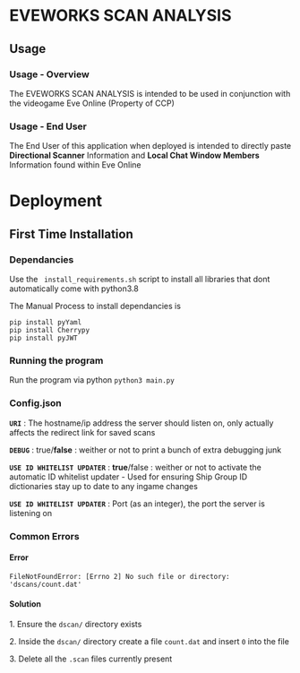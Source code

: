 # EVEWORKS SCAN ANALYSIS
<h2>Usage</h2>
<h3>Usage - Overview</h3>
<p>The EVEWORKS SCAN ANALYSIS is intended to be used in conjunction with the videogame Eve Online (Property of CCP)<br></p>
<h3>Usage - End User</h3>
<p>The End User of this application when deployed is intended to directly paste <b>Directional Scanner</b> Information and <b>Local Chat Window Members</b> Information found within Eve Online</p>

# Deployment
<h2>First Time Installation</h2>
<h3>Dependancies</h3>
<p>Use the <code> install_requirements.sh</code> script to install all libraries that dont automatically come with python3.8</p>
<p>The Manual Process to install dependancies is</p>
<code>pip install pyYaml</code><br>
<code>pip install Cherrypy</code><br>
<code>pip install pyJWT</code>
<h3>Running the program</h3>
<p>Run the program via python <code>python3 main.py</code></p>
<h3>Config.json</h3>
<p><code><b>URI</b></code> : The hostname/ip address the server should listen on, only actually affects the redirect link for saved scans</p>
<p><code><b>DEBUG</b></code> : true/<b>false</b> : weither or not to print a bunch of extra debugging junk</p>
<p><code><b>USE ID WHITELIST UPDATER</b></code> : <b>true</b>/false : weither or not to activate the automatic ID whitelist updater - Used for ensuring Ship Group ID dictionaries stay up to date to any ingame changes</p>
<p><code><b>USE ID WHITELIST UPDATER</b></code> : Port (as an integer), the port the server is listening on

<h3>Common Errors</h3>
<h4>Error</h4>
<code>FileNotFoundError: [Errno 2] No such file or directory: 'dscans/count.dat'</code>
<br>
<h4>Solution</h4>
<p>1. Ensure the <code>dscan/</code> directory exists</p>
<p>2. Inside the <code>dscan/</code> directory create a file <code>count.dat</code> and insert <code>0</code> into the file</p>
<p>3. Delete all the <code>.scan</code> files currently present<p>
